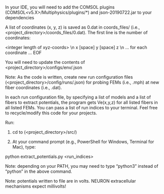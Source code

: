 In your IDE, you will need to add the COMSOL plugins (COMSOL<v5.X>/Multiphysics/plugins/*) and json-20190722.jar to your dependencies

A list of coordinates (x, y, z) is saved as 0.dat in coords_files/ (i.e., <project_directory>/coords_files/0.dat). The first line is the number of coordinates:


\<integer length of xyz-coords\> \n
x [space] y [space] z \n
... for each coordinate ...
EOF

You will need to update the contents of <project_directory>/configs/env/<your OS>.json


Note: As the code is written, create new run configuration files (<project_directory>/config/runs/<run index>.json) for probing FEMs (i.e., <FEM index>.mph) at new fiber coordinates (i.e., <fiber index>.dat). 

In each run configuration file, by specifying a list of models and a list of fibers to extract potentials, the program gets Ve(x,y,z) for all listed fibers in all listed FEMs. You can pass a list of run indices to your terminal. Feel free to recycle/modify this code for your projects.

Run:

1. cd to (<project_directory>/src/)

2. At your command prompt (e.g., PowerShell for Windows, Terminal for Mac), type:

python extract_potentials.py <run_indices>

Note: depending on your PATH, you may need to type “python3” instead of “python” in the above command.

Note: potentials written to file are in volts. NEURON extracellular mechanisms expect millivolts!
